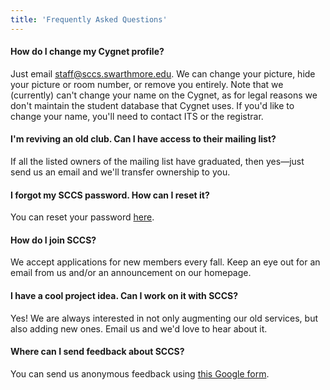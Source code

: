 ```yaml
---
title: 'Frequently Asked Questions'
---
```


#### How do I change my Cygnet profile?

Just email [staff@sccs.swarthmore.edu](mailto:staff@sccs.swarthmore.edu). We can change your
picture, hide your picture or room number, or remove you entirely. Note that we (currently) can't
change your name on the Cygnet, as for legal reasons we don't maintain the student database that
Cygnet uses. If you'd like to change your name, you'll need to contact ITS or the registrar.

#### I'm reviving an old club. Can I have access to their mailing list?

If all the listed owners of the mailing list have graduated, then yes&mdash;just send us an email
and we'll transfer ownership to you.

#### I forgot my SCCS password. How can I reset it?

You can reset your password [here](/account/forgot).

#### How do I join SCCS?

We accept applications for new members every fall. Keep an eye out for an email from us and/or an
announcement on our homepage.

#### I have a cool project idea. Can I work on it with SCCS?

Yes! We are always interested in not only augmenting our old services, but also adding new ones.
Email us and we'd love to hear about it.

#### Where can I send feedback about SCCS?

You can send us anonymous feedback using
[this Google form](https://docs.google.com/forms/d/e/1FAIpQLSfKK0fN8B9nwYinYMeAaOriIQE7KgfJJ9opS664uTWhMo1dMg/viewform).
